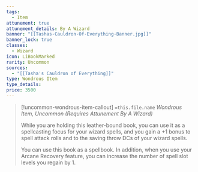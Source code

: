```yaml
---
tags:
  - Item
attunement: true
attunement_details: By A Wizard
banner: "[[Tashas-Cauldron-Of-Everything-Banner.jpg]]"
banner_lock: true
classes:
  - Wizard
icon: LiBookMarked
rarity: Uncommon
sources:
  - "[[Tasha's Cauldron of Everything]]"
type: Wondrous Item
type_details:
price: 3500
---
```

>[!uncommon-wondrous-item-callout] `=this.file.name`
>*Wondrous Item, Uncommon (Requires Attunement By A Wizard)*
>
>While you are holding this leather-bound book, you can use it as a spellcasting focus for your wizard spells, and you gain a +1 bonus to spell attack rolls and to the saving throw DCs of your wizard spells.
>
>You can use this book as a spellbook. In addition, when you use your Arcane Recovery feature, you can increase the number of spell slot levels you regain by 1.
>
>